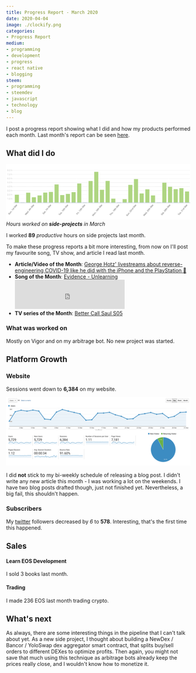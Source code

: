 ```yaml
---
title: Progress Report - March 2020
date: 2020-04-04
image: ./clockify.png
categories:
- Progress Report
medium:
- programming
- development
- progress
- react native
- blogging
steem:
- programming
- steemdev
- javascript
- technology
- blog
---
```



I post a progress report showing what I did and how my products performed each month.
Last month's report can be seen [here](/progress-report-february-2020).

## What did I do

![Productive Hours in March](./clockify.png)
_Hours worked on **side-projects** in March_

I worked **89** _productive_ hours on side projects last month.

To make these progress reports a bit more interesting, from now on I'll post my favourite song, TV show, and article I read last month.

* **Article/Video of the Month**: [George Hotz' livestreams about reverse-engineering COVID-19 like he did with the iPhone and the PlayStation 🤣](https://www.youtube.com/channel/UCwgKmJM4ZJQRJ-U5NjvR2dg/videos)
* **Song of the Month**: [Evidence - Unlearning](https://open.spotify.com/track/3yDIy24qviLm8267NXaAdF)
    <iframe src="https://open.spotify.com/embed/track/3yDIy24qviLm8267NXaAdF" width="300" height="80" frameborder="0" allowtransparency="true" allow="encrypted-media"></iframe>
* **TV series of the Month**: [Better Call Saul S05](https://trakt.tv/shows/better-call-saul/seasons/5)

### What was worked on

Mostly on Vigor and on my arbitrage bot.
No new project was started.

## Platform Growth

### Website

Sessions went down to **6,384** on my website.

![Website Traffic](./website-traffic.png)

I did **not** stick to my bi-weekly schedule of releasing a blog post.
I didn't write any new article this month - I was working a lot on the weekends.
I have two blog posts drafted though, just not finished yet.
Nevertheless, a big fail, this shouldn't happen.

### Subscribers

My [twitter](https://twitter.com/cmichelio) followers decreased by _6_ to **578**. Interesting, that's the first time this happened.

## Sales

#### Learn EOS Development

I sold 3 books last month.

#### Trading

I made 236 EOS last month trading crypto.

## What's next

As always, there are some interesting things in the pipeline that I can't talk about yet.
As a new side project, I thought about building a NewDex / Bancor / YoloSwap dex aggregator smart contract, that splits buy/sell orders to different DEXes to optimize profits.
Then again, you might not save that much using this technique as arbitrage bots already keep the prices really close, and I wouldn't know how to monetize it.
